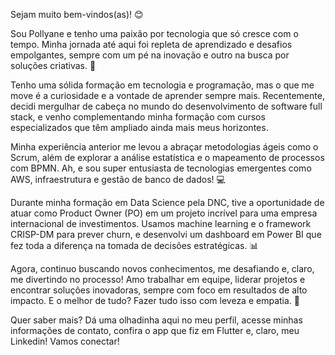 Sejam muito bem-vindos(as)! 😊

Sou Pollyane e tenho uma paixão por tecnologia que só cresce com o tempo. Minha jornada até aqui foi repleta de aprendizado e desafios empolgantes, sempre com um pé na inovação e outro na busca por soluções criativas. 🚀

Tenho uma sólida formação em tecnologia e programação, mas o que me move é a curiosidade e a vontade de aprender sempre mais. Recentemente, decidi mergulhar de cabeça no mundo do desenvolvimento de software full stack, e venho complementando minha formação com cursos especializados que têm ampliado ainda mais meus horizontes.

Minha experiência anterior me levou a abraçar metodologias ágeis como o Scrum, além de explorar a análise estatística e o mapeamento de processos com BPMN. Ah, e sou super entusiasta de tecnologias emergentes como AWS, infraestrutura e gestão de banco de dados! 💻

Durante minha formação em Data Science pela DNC, tive a oportunidade de atuar como Product Owner (PO) em um projeto incrível para uma empresa internacional de investimentos. Usamos machine learning e o framework CRISP-DM para prever churn, e desenvolvi um dashboard em Power BI que fez toda a diferença na tomada de decisões estratégicas. 📊

Agora, continuo buscando novos conhecimentos, me desafiando e, claro, me divertindo no processo! Amo trabalhar em equipe, liderar projetos e encontrar soluções inovadoras, sempre com foco em resultados de alto impacto. E o melhor de tudo? Fazer tudo isso com leveza e empatia. 🌟

Quer saber mais? Dá uma olhadinha aqui no meu perfil, acesse minhas informações de contato, confira o app que fiz em Flutter e, claro, meu Linkedin! Vamos conectar!

